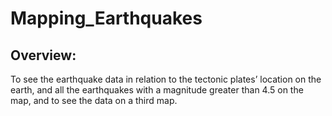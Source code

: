 # Mapping_Earthquakes
## Overview:
To see the earthquake data in relation to the tectonic plates’ location on the earth, and  all the earthquakes with a magnitude greater than 4.5 on the map, and to see the data on a third map.


